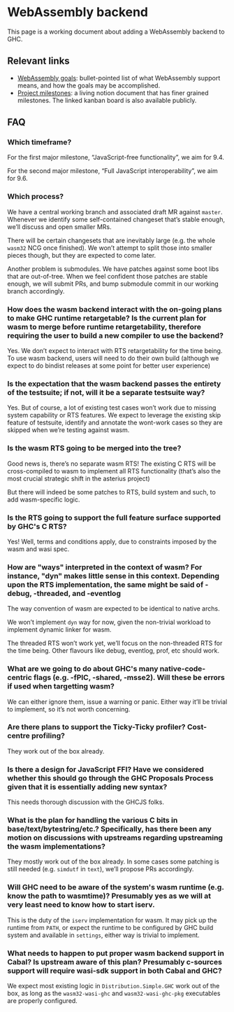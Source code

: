 # WebAssembly backend

This page is a working document about adding a WebAssembly backend to GHC.

## Relevant links

- [WebAssembly goals](https://gitlab.haskell.org/ghc/ghc/-/wikis/WebAssembly-goals): bullet-pointed list of what WebAssembly support means, and how the goals may be accomplished.
- [Project milestones](https://terrorjack.notion.site/Project-Milestones-02-22-2022-edition-9b751df9025a46d1b68b077083c83683): a living notion document that has finer grained milestones. The linked kanban board is also available publicly.

## FAQ

### Which timeframe?

For the first major milestone, “JavaScript-free functionality”, we aim for 9.4.

For the second major milestone, “Full JavaScript interoperability”, we aim for 9.6.

### Which process?

We have a central working branch and associated draft MR against `master`. Whenever we identify some self-contained changeset that’s stable enough, we’ll discuss and open smaller MRs.

There will be certain changesets that are inevitably large (e.g. the whole `wasm32` NCG once finished). We won’t attempt to split those into smaller pieces though, but they are expected to come later.

Another problem is submodules. We have patches against some boot libs that are out-of-tree. When we feel confident those patches are stable enough, we will submit PRs, and bump submodule commit in our working branch accordingly.

### How does the wasm backend interact with the on-going plans to make GHC runtime retargetable? Is the current plan for wasm to merge before runtime retargetability, therefore requiring the user to build a new compiler to use the backend?

Yes. We don’t expect to interact with RTS retargetability for the time being. To use wasm backend, users will need to do their own build (although we expect to do bindist releases at some point for better user experience)

### Is the expectation that the wasm backend passes the entirety of the testsuite; if not, will it be a separate testsuite way?

Yes. But of course, a lot of existing test cases won’t work due to missing system capability or RTS features. We expect to leverage the existing skip feature of testsuite, identify and annotate the wont-work cases so they are skipped when we’re testing against wasm.

### Is the wasm RTS going to be merged into the tree?

Good news is, there’s no separate wasm RTS! The existing C RTS will be cross-compiled to wasm to implement all RTS functionality (that’s also the most crucial strategic shift in the asterius project)

But there will indeed be some patches to RTS, build system and such, to add wasm-specific logic.

### Is the RTS going to support the full feature surface supported by GHC's C RTS?

Yes! Well, terms and conditions apply, due to constraints imposed by the wasm and wasi spec.

### How are "ways" interpreted in the context of wasm? For instance, "dyn" makes little sense in this context. Depending upon the RTS implementation, the same might be said of -debug, -threaded, and -eventlog

The way convention of wasm are expected to be identical to native archs.

We won’t implement `dyn` way for now, given the non-trivial workload to implement dynamic linker for wasm.

The threaded RTS won’t work yet, we’ll focus on the non-threaded RTS for the time being. Other flavours like debug, eventlog, prof, etc should work.

### What are we going to do about GHC's many native-code-centric flags (e.g. -fPIC, -shared, -msse2). Will these be errors if used when targetting wasm?

We can either ignore them, issue a warning or panic. Either way it’ll be trivial to implement, so it’s not worth concerning.

### Are there plans to support the Ticky-Ticky profiler? Cost-centre profiling?

They work out of the box already.

### Is there a design for JavaScript FFI? Have we considered whether this should go through the GHC Proposals Process given that it is essentially adding new syntax?

This needs thorough discussion with the GHCJS folks.

### What is the plan for handling the various C bits in base/text/bytestring/etc.? Specifically, has there been any motion on discussions with upstreams regarding upstreaming the wasm implementations?

They mostly work out of the box already. In some cases some patching is still needed (e.g. `simdutf` in `text`), we’ll propose PRs accordingly.

### Will GHC need to be aware of the system's wasm runtime (e.g. know the path to wasmtime)? Presumably yes as we will at very least need to know how to start iserv.

This is the duty of the `iserv` implementation for wasm. It may pick up the runtime from `PATH`, or expect the runtime to be configured by GHC build system and available in `settings`, either way is trivial to implement.

### What needs to happen to put proper wasm backend support in Cabal? Is upstream aware of this plan? Presumably c-sources support will require wasi-sdk support in both Cabal and GHC?

We expect most existing logic in `Distribution.Simple.GHC` work out of the box, as long as the `wasm32-wasi-ghc` and `wasm32-wasi-ghc-pkg` executables are properly configured.